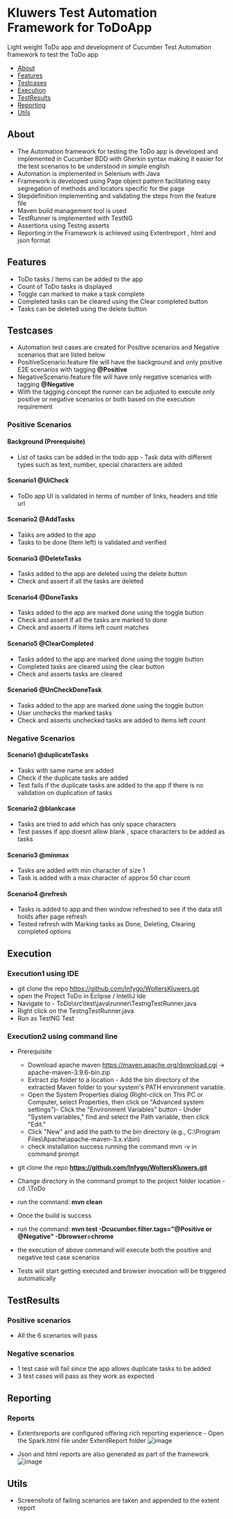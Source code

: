 # Kluwers Test Automation Framework for ToDoApp
Light weight ToDo app and development of Cucumber Test Automation framework to test the ToDo app
- [About](#about)
- [Features](#features)
- [Testcases](#testcases)
- [Execution](#execution)
- [TestResults](#testresults)
- [Reporting](#reports)
- [Utils](#utils)

## About
- The Automation framework for testing the ToDo app is developed and implemented in Cucumber BDD with Gherkin syntax making it easier for the test scenarios to be understood in simple english
- Automation is implemented in Selenium with Java 
- Framework is developed using Page object pattern facilitating easy segregation of methods and locators specific for the page
- Stepdefinition implementing and validating the steps from the feature file 
- Maven build management tool is used 
- TestRunner is implemented with TestNG
- Assertions using Testng asserts
- Reporting in the Framework is achieved using Extentreport , html and json format 

## Features 
- ToDo tasks / Items can be added to the app
- Count of ToDo tasks is displayed
- Toggle can marked to make a task complete
- Completed tasks can be cleared using the Clear completed button
- Tasks can be deleted using the delete button

## Testcases
- Automation test cases are created for Positive scenarios and Negative scenarios that are listed below
- PositiveScenario.feature file will have the background and only positive E2E scenarios with tagging **@Positive**
- NegativeScenario.feature file will have only negative scenarios with tagging **@Negative**
- With the tagging concept the runner can be adjusted to execute only positive or negative scenarios or both based on the execution requirement 

### Positive Scenarios 
#### Background (Prerequisite)
- List of tasks can be added in the todo app - Task data with different types such as text, number, special characters are added

#### Scenario1 @UiCheck
- ToDo app UI is validated in terms of number of links, headers and title url
#### Scenario2 @AddTasks
- Tasks are added to the app
- Tasks to be done (Item left) is validated and verified
#### Scenario3 @DeleteTasks
- Tasks added to the app are deleted using the delete button
- Check and assert if all the tasks are deleted
#### Scenario4 @DoneTasks
- Tasks added to the app are marked done using the toggle button 
- Check and assert if all the tasks are marked to done
- Check and asserts if items left count matches
#### Scenario5 @ClearCompleted
- Tasks added to the app are marked done using the toggle button 
- Completed tasks are cleared using the clear button
- Check and asserts tasks are cleared
#### Scenario6 @UnCheckDoneTask
- Tasks added to the app are marked done using the toggle button 
- User unchecks the marked tasks
- Check and asserts unchecked tasks are added to items left count


### Negative Scenarios
#### Scenario1 @duplicateTasks
- Tasks with same name are added
- Check if the duplicate tasks are added
- Test fails if the duplicate tasks are added to the app if there is no validation on duplication of tasks
#### Scenario2 @blankcase  
- Tasks are tried to add which has only space characters
- Test passes if app doesnt allow blank , space characters to be added as tasks
#### Scenario3 @minmax
- Tasks are added with min character of size 1
- Task is added with a max character of approx 50 char count
#### Scenario4 @refresh
- Tasks is added to app and then window refreshed to see if the data still holds after page refresh
- Tested refresh with Marking tasks as Done, Deleting, Clearing completed options
  
## Execution
### Execution1 using IDE 
- git clone the repo https://github.com/Infygo/WoltersKluwers.git
- open the Project ToDo in Eclipse / IntelliJ Ide
- Navigate to - ToDo\src\test\java\runner\TestngTestRunner.java
- Right click on the TestngTestRunner.java
- Run as TestNG Test

### Execution2 using command line 
- Prerequisite
  - Download apache maven https://maven.apache.org/download.cgi -> apache-maven-3.9.6-bin.zip
  - Extract zip folder to a location - Add the bin directory of the extracted Maven folder to your system's PATH environment variable.
  - Open the System Properties dialog (Right-click on This PC or Computer, select Properties, then click on "Advanced system settings")- Click the "Environment Variables" button - Under "System variables," find and select the Path variable, then click "Edit."
  - Click "New" and add the path to the bin directory (e.g., C:\Program Files\Apache\apache-maven-3.x.x\bin)
  - check installation success running the command mvn -v in command prompt
    
- git clone the repo **https://github.com/Infygo/WoltersKluwers.git**
- Change directory in the command prompt to the project folder location - cd .\ToDo
- run the command: **mvn clean**
- Once the build is success
- run the command: **mvn test -Dcucumber.filter.tags="@Positive or @Negative" -Dbrowser=chrome**
- the execution of above command will execute both the positive and negative test case scenarios 
- Tests will start getting executed and browser invocation will be triggered automatically

## TestResults 
### Positive scenarios 
- All the 6 scenarios will pass
### Negative scenarios 
- 1 test case will fail since the app allows duplicate tasks to be added
- 3 test cases will pass as they work as expected

## Reporting 
### Reports 
- Extentsreports are configured offering rich reporting experience - Open the Spark.html file under ExtentReport folder
  ![image](https://github.com/Infygo/WoltersKluwers/assets/39874937/d223490c-4db2-46d3-92f2-6acae53165f7)

- Json and html reports are also generated as part of the framework
  ![image](https://github.com/Infygo/WoltersKluwers/assets/39874937/8ecea387-7ebf-40e9-a42f-b03222c0ff43)

## Utils
- Screenshots of failing scenarios are taken and appended to the extent report






